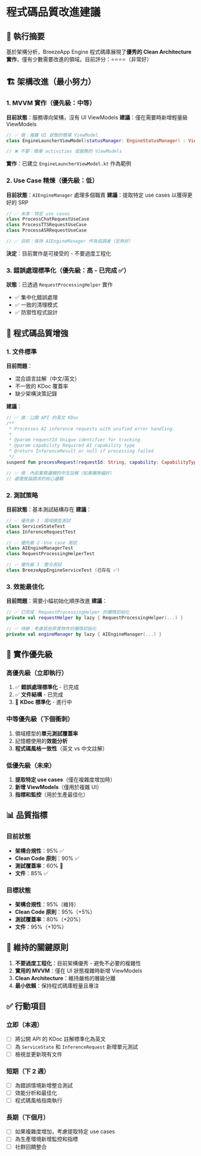 # 程式碼品質改進建議

## 🎯 執行摘要

基於架構分析，BreezeApp Engine 程式碼庫展現了**優秀的 Clean Architecture 實作**，僅有少數需要改進的領域。目前評分：⭐⭐⭐⭐（非常好）

## 🏗️ 架構改進（最小努力）

### 1. **MVVM 實作**（優先級：中等）

**目前狀態**：服務導向架構，沒有 UI ViewModels
**建議**：僅在需要時新增輕量級 ViewModels

```kotlin
// ✅ 做：複雜 UI 狀態的簡單 ViewModel
class EngineLauncherViewModel(statusManager: EngineStatusManager) : ViewModel()

// ❌ 不要：簡單 activities 或服務的 ViewModels
```

**實作**：已建立 `EngineLauncherViewModel.kt` 作為範例

### 2. **Use Case 精煉**（優先級：低）

**目前狀態**：`AIEngineManager` 處理多個職責
**建議**：提取特定 use cases 以獲得更好的 SRP

```kotlin
// ✅ 未來：特定 use cases
class ProcessChatRequestUseCase
class ProcessTTSRequestUseCase
class ProcessASRRequestUseCase

// ✅ 目前：保持 AIEngineManager 作為協調者（足夠好）
```

**決定**：目前實作是可接受的 - 不要過度工程化

### 3. **錯誤處理標準化**（優先級：高 - 已完成 ✅）

**狀態**：已透過 `RequestProcessingHelper` 實作
- ✅ 集中化錯誤處理
- ✅ 一致的清理模式
- ✅ 防禦性程式設計

## 📝 程式碼品質增強

### 1. **文件標準**

**目前問題**：
- 混合語言註解（中文/英文）
- 不一致的 KDoc 覆蓋率
- 缺少架構決策記錄

**建議**：
```kotlin
// ✅ 做：公開 API 的英文 KDoc
/**
 * Processes AI inference requests with unified error handling.
 * 
 * @param requestId Unique identifier for tracking
 * @param capability Required AI capability type
 * @return InferenceResult or null if processing failed
 */
suspend fun processRequest(requestId: String, capability: CapabilityType): InferenceResult?

// ✅ 做：內部業務邏輯的中文註解（如果團隊偏好）
// 處理推論請求的核心邏輯
```

### 2. **測試策略**

**目前狀態**：基本測試結構存在
**建議**：

```kotlin
// ✅ 優先級 1：領域模型測試
class ServiceStateTest
class InferenceRequestTest

// ✅ 優先級 2：Use case 測試  
class AIEngineManagerTest
class RequestProcessingHelperTest

// ✅ 優先級 3：整合測試
class BreezeAppEngineServiceTest (已存在 ✅)
```

### 3. **效能最佳化**

**目前問題**：需要小幅初始化順序改進
**建議**：

```kotlin
// ✅ 已完成：RequestProcessingHelper 的懶惰初始化
private val requestHelper by lazy { RequestProcessingHelper(...) }

// ✅ 待辦：考慮其他昂貴物件的懶惰初始化
private val engineManager by lazy { AIEngineManager(...) }
```

## 🚀 實作優先級

### **高優先級（立即執行）**
1. ✅ **錯誤處理標準化** - 已完成
2. ✅ **文件結構** - 已完成
3. 🔄 **KDoc 標準化** - 進行中

### **中等優先級（下個衝刺）**
1. 領域模型的**單元測試覆蓋率**
2. 記憶體使用的**效能分析**
3. **程式碼風格一致性**（英文 vs 中文註解）

### **低優先級（未來）**
1. **提取特定 use cases**（僅在複雜度增加時）
2. **新增 ViewModels**（僅用於複雜 UI）
3. **指標和監控**（用於生產最佳化）

## 📊 品質指標

### **目前狀態**
- **架構合規性**：95% ✅
- **Clean Code 原則**：90% ✅
- **測試覆蓋率**：60% 🔄
- **文件**：85% ✅

### **目標狀態**
- **架構合規性**：95%（維持）
- **Clean Code 原則**：95%（+5%）
- **測試覆蓋率**：80%（+20%）
- **文件**：95%（+10%）

## 🎯 維持的關鍵原則

1. **不要過度工程化**：目前架構優秀 - 避免不必要的複雜性
2. **實用的 MVVM**：僅在 UI 狀態複雜時新增 ViewModels
3. **Clean Architecture**：維持嚴格的層級分離
4. **最小依賴**：保持程式碼庫輕量且專注

## ✅ 行動項目

### **立即（本週）**
- [ ] 將公開 API 的 KDoc 註解標準化為英文
- [ ] 為 `ServiceState` 和 `InferenceRequest` 新增單元測試
- [ ] 檢視並更新現有文件

### **短期（下 2 週）**
- [ ] 為錯誤情境新增整合測試
- [ ] 效能分析和最佳化
- [ ] 程式碼風格指南執行

### **長期（下個月）**
- [ ] 如果複雜度增加，考慮提取特定 use cases
- [ ] 為生產環境新增監控和指標
- [ ] 社群回饋整合 